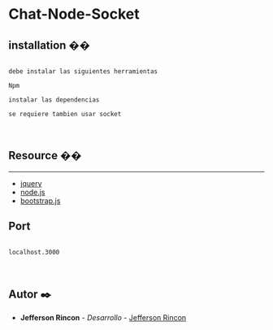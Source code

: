 # Chat-Node-Socket

##  installation  ��

```

debe instalar las siguientes herramientas

Npm

instalar las dependencias

se requiere tambien usar socket

```

​

##  Resource  ��️

---

*  [jquery](https://jquery.com/)
*  [node.js](https://nodejs.org/es/docs/) 
*  [bootstrap.js](https://getbootstrap.com/) 
​
##  Port

```sh

localhost.3000

```

​

##  Autor  ✒️


*  **Jefferson  Rincon**  -  *Desarrollo*  -  [Jefferson  Rincon](https://github.com/jarincon305)
